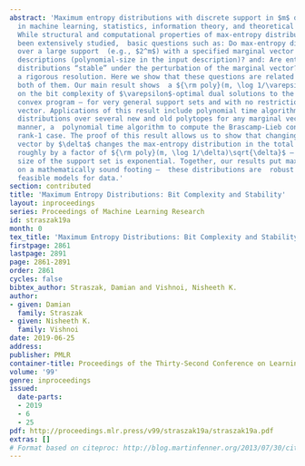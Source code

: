 ```yaml
---
abstract: 'Maximum entropy distributions with discrete support in $m$ dimensions  arise
  in machine learning, statistics, information theory, and theoretical computer science.
  While structural and computational properties of max-entropy distributions have
  been extensively studied,  basic questions such as: Do max-entropy distributions
  over a large support  (e.g., $2^m$) with a specified marginal vector have succinct
  descriptions (polynomial-size in the input description)? and: Are entropy maximizing
  distributions “stable” under the perturbation of the marginal vector? have resisted
  a rigorous resolution. Here we show that these questions are related and resolve
  both of them. Our main result shows  a ${\rm poly}(m, \log 1/\varepsilon)$ bound
  on the bit complexity of $\varepsilon$-optimal dual solutions to the maximum entropy
  convex program – for very general support sets and with no restriction on the marginal
  vector. Applications of this result include polynomial time algorithms to compute  max-entropy
  distributions over several new and old polytopes for any marginal vector in a unified
  manner, a  polynomial time algorithm to compute the Brascamp-Lieb constant in the
  rank-1 case. The proof of this result allows us to show that changing the marginal
  vector by $\delta$ changes the max-entropy distribution in the total variation distance
  roughly by a factor of ${\rm poly}(m, \log 1/\delta)\sqrt{\delta}$ – even when the
  size of the support set is exponential. Together, our results put max-entropy distributions
  on a mathematically sound footing –  these distributions are  robust and computationally
  feasible models for data.'
section: contributed
title: 'Maximum Entropy Distributions: Bit Complexity and Stability'
layout: inproceedings
series: Proceedings of Machine Learning Research
id: straszak19a
month: 0
tex_title: 'Maximum Entropy Distributions: Bit Complexity and Stability'
firstpage: 2861
lastpage: 2891
page: 2861-2891
order: 2861
cycles: false
bibtex_author: Straszak, Damian and Vishnoi, Nisheeth K.
author:
- given: Damian
  family: Straszak
- given: Nisheeth K.
  family: Vishnoi
date: 2019-06-25
address: 
publisher: PMLR
container-title: Proceedings of the Thirty-Second Conference on Learning Theory
volume: '99'
genre: inproceedings
issued:
  date-parts:
  - 2019
  - 6
  - 25
pdf: http://proceedings.mlr.press/v99/straszak19a/straszak19a.pdf
extras: []
# Format based on citeproc: http://blog.martinfenner.org/2013/07/30/citeproc-yaml-for-bibliographies/
---
```

